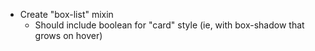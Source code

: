 * Create "box-list" mixin
  * Should include boolean for "card" style (ie, with box-shadow that grows on hover)
